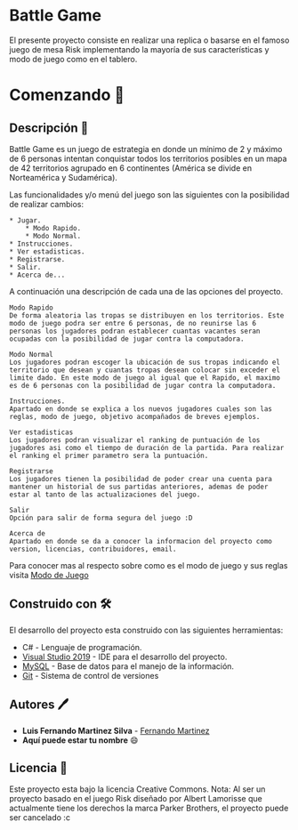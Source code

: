 # Battle Game
El presente proyecto consiste en realizar una replica o basarse en el famoso juego de mesa Risk  implementando la mayoría de sus características y modo de juego como en el tablero. 

# Comenzando :rocket:
## Descripción :raised_hands:
Battle Game es un juego de estrategia en donde un mínimo de 2 y máximo de 6 personas intentan
conquistar todos los territorios posibles en un mapa de 42 territorios agrupado en 6 continentes (América se divide en Norteamérica y Sudamérica). 

Las funcionalidades y/o menú del juego son las siguientes con la posibilidad de realizar cambios:
```
* Jugar.
	* Modo Rapido.
	* Modo Normal.
* Instrucciones.
* Ver estadisticas.
* Registrarse.
* Salir.
* Acerca de...
```
A continuación una descripción de cada una de las opciones del proyecto.
```
Modo Rapido
De forma aleatoria las tropas se distribuyen en los territorios. Este modo de juego podra ser entre 6 personas, de no reunirse las 6 personas los jugadores podran establecer cuantas vacantes seran ocupadas con la posibilidad de jugar contra la computadora.

Modo Normal
Los jugadores podran escoger la ubicación de sus tropas indicando el territorio que desean y cuantas tropas desean colocar sin exceder el limite dado. En este modo de juego al igual que el Rapido, el maximo es de 6 personas con la posibilidad de jugar contra la computadora.

Instrucciones.
Apartado en donde se explica a los nuevos jugadores cuales son las reglas, modo de juego, objetivo acompañados de breves ejemplos.

Ver estadisticas
Los jugadores podran visualizar el ranking de puntuación de los jugadores asi como el tiempo de duración de la partida. Para realizar el ranking el primer parametro sera la puntuación.  

Registrarse
Los jugadores tienen la posibilidad de poder crear una cuenta para mantener un historial de sus partidas anteriores, ademas de poder estar al tanto de las actualizaciones del juego. 

Salir
Opción para salir de forma segura del juego :D

Acerca de
Apartado en donde se da a conocer la informacion del proyecto como version, licencias, contribuidores, email.
```
Para conocer mas al respecto sobre como es el modo de juego y sus reglas visita [Modo de Juego](https://github.com/Fernando0409/BattleGame/blob/master/ModoDeJuego.md)


## Construido con :hammer_and_wrench:
El desarrollo del proyecto esta construido con las siguientes herramientas: 
* C# - Lenguaje de programación.
* [Visual Studio 2019](https://visualstudio.microsoft.com/) - IDE para el desarrollo del proyecto. 
* [MySQL](https://www.mysql.com/downloads/) - Base de datos para el manejo de la información.
* [Git](https://git-scm.com/downloads) - Sistema de control de versiones 

## Autores :pen:
* **Luis Fernando Martinez Silva** - [Fernando Martinez](https://github.com/Fernando0409)
* **Aquí puede estar tu nombre** :smile:

## Licencia :pencil:
Este proyecto esta bajo la licencia Creative Commons.
Nota: Al ser un proyecto basado en el juego Risk diseñado por Albert Lamorisse que actualmente 
tiene los derechos la marca Parker Brothers, el proyecto puede ser cancelado :c
